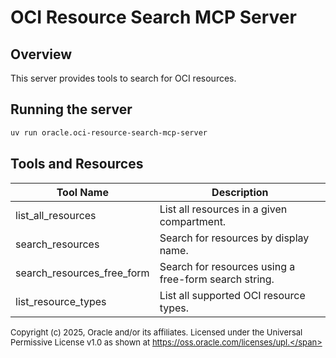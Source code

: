 # OCI Resource Search MCP Server

## Overview
This server provides tools to search for OCI resources.

## Running the server
```sh
uv run oracle.oci-resource-search-mcp-server
```

## Tools and Resources
| Tool Name | Description |
| --- | --- |
| list_all_resources | List all resources in a given compartment. |
| search_resources | Search for resources by display name. |
| search_resources_free_form | Search for resources using a free-form search string. |
| list_resource_types | List all supported OCI resource types. |

<span style="font-size: small;">Copyright (c) 2025, Oracle and/or its affiliates.
Licensed under the Universal Permissive License v1.0 as shown at
https://oss.oracle.com/licenses/upl.</span>
